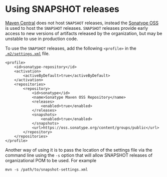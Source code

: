 Using SNAPSHOT releases
=======================

[Maven Central][] does not host `SNAPSHOT` releases, instead  the
[Sonatype OSS][] is used to host the `SNAPSHOT` releases.  `SNAPSHOT` releases
provide early access to new versions of artifacts released by the organization,
but may be unstable to use in production code.

To use the `SNAPSHOT` releases, add the following `<profile>` in the
[`.m2/settings.xml`][settings] file.

    <profile>
        <id>sonatype-repository</id>
        <activation>
            <activeByDefault>true</activeByDefault>
        </activation>
        <repositories>
            <repository>
                <id>sonatype</id>
                <name>Sonatype Maven OSS Repository</name>
                <releases>
                    <enabled>true</enabled>
                </releases>
                <snapshots>
                    <enabled>true</enabled>
                </snapshots>
                <url>https://oss.sonatype.org/content/groups/public</url>
            </repository>
        </repositories>
    </profile>

Another way of using it is to pass the location of the settings file via the command line using the `-s` option that will allow SNAPSHOT releases of organizational POM to be used.  For example

    mvn -s /path/to/snapshot-settings.xml

[Sonatype OSS]: http://oss.sonatype.org/
[Maven Central]: http://search.maven.org/
[settings]: ./settings.xml
